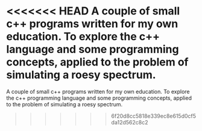 <<<<<<< HEAD
A couple of small c++ programs written for my own education. To explore the c++ language and some programming concepts, applied to the problem of simulating a roesy spectrum.
=======
A couple of small c++ programs written for my own education. To explore the c++ programming language and some programming concepts, applied to the problem of simulating a roesy spectrum.
>>>>>>> 6f20d8cc5818e339ec8e615d0cf5da12d562c8c2

